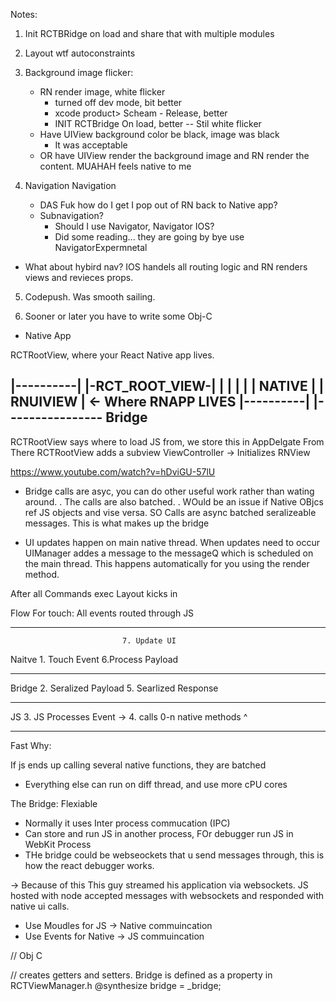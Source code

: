 Notes:

1. Init RCTBRidge on load and share that with multiple modules
2. Layout wtf autoconstraints
3. Background image flicker:
    - RN render image, white flicker
       - turned off dev mode, bit better
       - xcode product> Scheam - Release, better
       - INIT RCTBridge On load, better
       -- Stil white flicker
    - Have UIView background color be black, image was black
      - It was acceptable
    - OR have UIView render the background image and RN render the content. MUAHAH feels native to me

4. Navigation Navigation
   - DAS Fuk how do I get I pop out of RN back to Native app?
   - Subnavigation?
      - Should I use Navigator, Navigator IOS?
      - Did some reading... they are going by bye use NavigatorExpermnetal

  - What about hybird nav? IOS handels all routing logic and RN renders views and revieces props.

5. Codepush. Was smooth sailing.

6. Sooner or later you have to write some Obj-C


- Native App


RCTRootView, where your React Native app lives.

|----------|   |-RCT_ROOT_VIEW-|
|          |   |               |
| NATIVE   |   |    RNUIVIEW   |  <- Where RNAPP LIVES
|----------|   |----------------
           Bridge
 -----------------------------

RCTRootView says where to load JS from, we store this in AppDelgate
 From There RCTRootView adds a subview
 ViewController -> Initializes RNView


https://www.youtube.com/watch?v=hDviGU-57lU
 * Bridge calls are asyc, you can do other useful work rather than wating around.
 . The calls are also batched.
 . WOuld be an issue if Native OBjcs ref JS objects and vise versa. SO Calls are async batched seralizeable messages. This is what makes up the bridge

 - UI updates happen on main native thread. When updates need to occur UIManager addes a message to the messageQ which is scheduled on the main thread. This happens automatically for you using the render method.

 After all Commands exec Layout kicks in

 Flow For touch: All events routed through JS

 -------------------------------
                             7. Update UI
Naitve 1. Touch Event        6.Process Payload

 -------------------------------

Bridge 2. Seralized Payload   5. Searlized Response

 --------------------------------

 JS  3. JS Processes Event  ->  4. calls 0-n native methods ^

 -------------------------------


Fast Why:

If js ends up calling several native functions, they are batched
* Everything else can run on diff thread, and use more cPU cores


The Bridge: Flexiable

* Normally it uses Inter process commucation (IPC)
* Can store and run JS in another process, FOr debugger run JS in WebKit Process
* THe bridge could be webseockets that u send messages through, this is how the react debugger works.


-> Because of this This guy streamed his application via websockets. JS hosted with node accepted messages with websockets and responded with native ui calls.


- Use Moudles for JS -> Native commuincation
- Use Events for Native -> JS  commuincation


// Obj C

// creates getters and setters. Bridge is defined as a property in RCTViewManager.h
@synthesize bridge = _bridge;